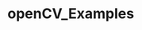 # openCV_Examples
<div class="ab ca ms mt mu mv" role="separator"><span class="mw bx bl mx my mz"></span><span class="mw bx bl mx my mz"></span><span class="mw bx bl mx my"></span></div>
